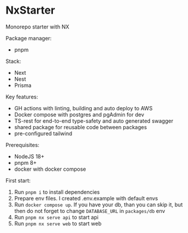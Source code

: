 # NxStarter

Monorepo starter with NX

Package manager:
 - pnpm

Stack:
 - Next
 - Nest
 - Prisma

Key features:
 - GH actions with linting, building and auto deploy to AWS
 - Docker compose with postgres and pgAdmin for dev
 - TS-rest for end-to-end type-safety and auto generated swagger
 - shared package for reusable code between packages
 - pre-configured tailwind

Prerequisites:
 - NodeJS 18+
 - pnpm 8+
 - docker with docker compose

First start:
 1. Run `pnpm i` to install dependencies
 2. Prepare env files. I created .env.example with default envs
 3. Run `docker compose up`. If you have your db, than you can skip it, but then do not forget to change `DATABASE_URL` in `packages/db` env
 4. Run `pnpm nx serve api` to start api
 5. Run `pnpm nx serve web` to start web
